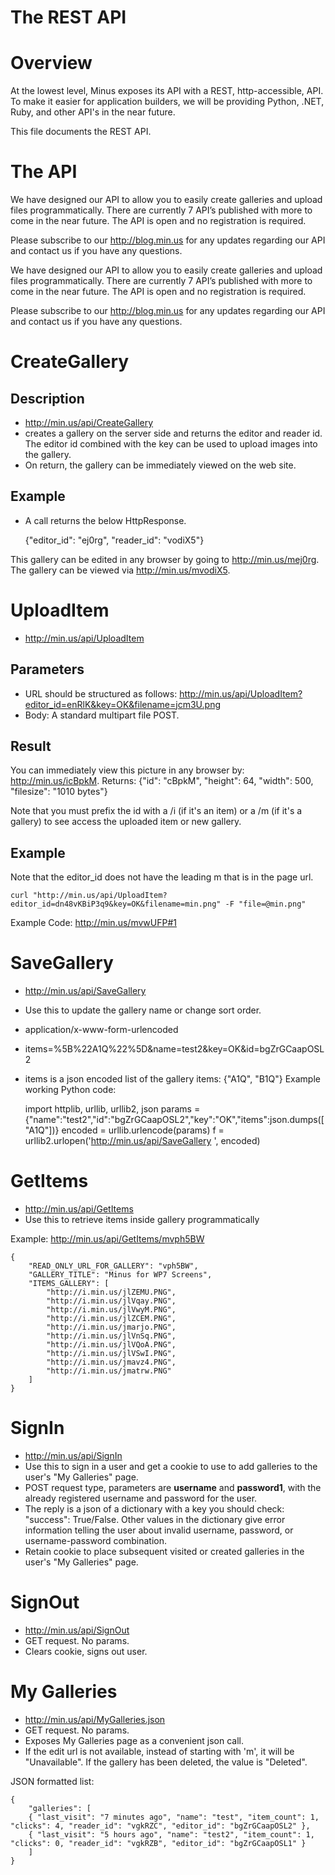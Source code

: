 The REST API
============

Overview
========
At the lowest level, Minus exposes its API with a REST, http-accessible, API. To make it easier for application builders, we will be providing Python, .NET, Ruby, and other API's in the near future.

This file documents the REST API.

The API
=======
We have designed our API to allow you to easily create galleries and upload files programmatically. There are currently 7 API’s published with more to come in the near future. The API is open and no registration is required.

Please subscribe to our http://blog.min.us for any updates regarding our API and contact us if you have any questions.

We have designed our API to allow you to easily create galleries and upload files programmatically. There are currently 7 API’s published with more to come in the near future. The API is open and no registration is required.

Please subscribe to our http://blog.min.us for any updates regarding our API and contact us if you have any questions.

CreateGallery
====================

Description
----------------
* http://min.us/api/CreateGallery
* creates a gallery on the server side and returns the editor and reader id. The editor id combined with the key can be used to upload images into the gallery. 
* On return, the gallery can be immediately viewed on the web site.

Example
-------------
* A call returns the below HttpResponse.

	{"editor_id": "ej0rg", "reader_id": "vodiX5"}
	
This gallery can be edited in any browser by going to http://min.us/mej0rg.
The gallery can be viewed via http://min.us/mvodiX5. 

UploadItem
===================

* http://min.us/api/UploadItem

Parameters
--------------
* URL should be structured as follows: http://min.us/api/UploadItem?editor_id=enRlK&key=OK&filename=jcm3U.png
* Body: A standard multipart file POST.

Result
----------
You can immediately view this picture in any browser by: http://min.us/icBpkM. Returns: {"id": "cBpkM", "height": 64, "width": 500, "filesize": "1010 bytes"}

Note that you must prefix the id with a /i (if it's an item) or a /m (if it's a gallery) to see access the uploaded item or new gallery.

Example
----------
Note that the editor_id does not have the leading m that is in the page url.

	curl "http://min.us/api/UploadItem?editor_id=dn48vKBiP3q9&key=OK&filename=min.png" -F "file=@min.png" 

Example Code:
http://min.us/mvwUFP#1

SaveGallery
===========
* http://min.us/api/SaveGallery
* Use this to update the gallery name or change sort order.
* application/x-www-form-urlencoded
* items=%5B%22A1Q%22%5D&name=test2&key=OK&id=bgZrGCaapOSL2
* items is a json encoded list of the gallery items: {"A1Q", "B1Q"}
Example working Python code:

    import httplib, urllib, urllib2, json
    params = {"name":"test2","id":"bgZrGCaapOSL2","key":"OK","items":json.dumps(["A1Q"])}
    encoded = urllib.urlencode(params)
    f = urllib2.urlopen('http://min.us/api/SaveGallery ', encoded)

GetItems
============
* http://min.us/api/GetItems
* Use this to retrieve items inside gallery programmatically

Example: http://min.us/api/GetItems/mvph5BW

	{
		"READ_ONLY_URL_FOR_GALLERY": "vph5BW", 
		"GALLERY_TITLE": "Minus for WP7 Screens", 
		"ITEMS_GALLERY": [
			"http://i.min.us/jlZEMU.PNG", 
			"http://i.min.us/jlVqay.PNG", 
			"http://i.min.us/jlVwyM.PNG", 
			"http://i.min.us/jlZCEM.PNG", 
			"http://i.min.us/jmarjo.PNG", 
			"http://i.min.us/jlVnSq.PNG", 
			"http://i.min.us/jlVQoA.PNG", 
			"http://i.min.us/jlVSwI.PNG", 
			"http://i.min.us/jmavz4.PNG", 
			"http://i.min.us/jmatrw.PNG"
		]
	}

SignIn
============
* http://min.us/api/SignIn
* Use this to sign in a user and get a cookie to use to add galleries to the user's "My Galleries" page.
* POST request type, parameters are **username** and **password1**, with the already registered username and password for the user.
* The reply is a json of a dictionary with a key you should check: "success": True/False. Other values in the dictionary give error information telling the user about invalid username, password, or username-password combination.
* Retain cookie to place subsequent visited or created galleries in the user's "My Galleries" page.

SignOut
============
* http://min.us/api/SignOut
* GET request. No params.
* Clears cookie, signs out user.

My Galleries
============
* http://min.us/api/MyGalleries.json
* GET request. No params.
* Exposes My Galleries page as a convenient json call.
* If the edit url is not available, instead of starting with 'm', it will be "Unavailable". If the gallery has been deleted, the value is "Deleted". 

JSON formatted list:

	{
		"galleries": [
		{ "last_visit": "7 minutes ago", "name": "test", "item_count": 1, "clicks": 4, "reader_id": "vgkRZC", "editor_id": "bgZrGCaapOSL2" },
		{ "last_visit": "5 hours ago", "name": "test2", "item_count": 1, "clicks": 0, "reader_id": "vgkRZB", "editor_id": "bgZrGCaapOSL1" } 
		]
	}
	



